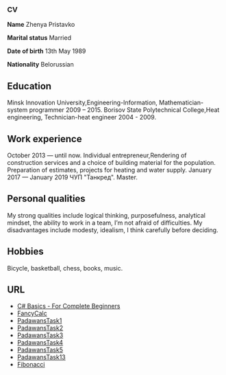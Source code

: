 ### CV

**Name** 				        Zhenya Pristavko

**Marital status**			Married

**Date of birth**			  13th May 1989

**Nationality**				  Belorussian

## **Education**

Minsk Innovation University,Engineering-Information, Mathematician-system programmer 2009 – 2015.
Borisov State Polytechnical College,Heat engineering, Technician-heat engineer 2004 - 2009.

## **Work experience**
October 2013 — until now. Individual entrepreneur,Rendering of construction services and a choice of building material for the population.
Preparation of estimates, projects for heating and water supply.
January 2017 — January 2019 ЧУП "Танкред". Master.
## **Personal qualities**
My strong qualities include logical thinking, purposefulness, analytical mindset, the ability to work in a team, I’m not afraid of difficulties.
My disadvantages include modesty, idealism, I think carefully before deciding.
## **Hobbies**
Bicycle, basketball, chess, books, music.
## **URL**
- [C# Basics - For Complete Beginners](https://www.udemy.com/certificate/UC-QP3ECOR4/?utm_campaign=email&utm_source=sendgrid.com&utm_medium=email)
- [FancyCalc](https://github.com/Zheka1389/FancyCalc)
- [PadawansTask1](https://github.com/Zheka1389/PadawansTask1)
- [PadawansTask2](https://github.com/Zheka1389/PadawansTask2)
- [PadawansTask3](https://github.com/Zheka1389/PadawansTask3)
- [PadawansTask4](https://github.com/Zheka1389/PadawansTask4)
- [PadawansTask5](https://github.com/Zheka1389/PadawansTask5)
- [PadawansTask13](https://github.com/Zheka1389/PadawansTask13)
- [Fibonacci](https://github.com/Zheka1389/Fibonacci)
